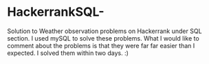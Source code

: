 # HackerrankSQL-
Solution to Weather observation problems on Hackerrank under SQL section. I used mySQL to solve these problems. What I would like to comment about the problems is that they were far far easier than I expected. I solved them within two days. :)
